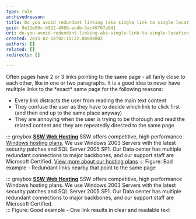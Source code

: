 ```yaml
---
type: rule
archivedreason: 
title: Do you avoid redundant linking (aka single link to single location)?
guid: 8e22e80c-b922-4986-ac4b-3ac49707a941
uri: do-you-avoid-redundant-linking-aka-single-link-to-single-location
created: 2015-02-16T02:15:22.0000000Z
authors: []
related: []
redirects: []

---
```


Often pages have 2 or 3 links pointing to the same page -       all fairly close to each other, like in one or two       paragraphs. It is a good idea to never have multiple links       to the \*exact\* same page for the following reasons:

* Every link distracts the user from reading the main text 
     content
* They confuse the user as they have to decide which link 
     to click first (and then end up to the same place anyway)
* They are annoying when the user is trying to be thorough 
     and read the related content and they are repeatedly 
     directed to the same page


<!--endintro-->


::: greybox
 **[SSW Web Hosting](http&#58;//www.ssw.com.au/ssw/Hosting/Default.aspx)** 
 SSW offers competitive, high performance        [Windows hosting plans](http&#58;//www.ssw.com.au/ssw/Hosting/Default.aspx). We use Windows 2003 Servers with the latest security patches and SQL Server 2005 SP1. Our Data center has multiple redundant connections to major backbones, and our support staff are Microsoft Certified.        [View more about our hosting plans](http&#58;//www.ssw.com.au/ssw/Hosting/Default.aspx)
:::
Figure: Bad example - Redundant links nearby that point to the same page

::: greybox
 **[SSW Web Hosting](http&#58;//www.ssw.com.au/ssw/Hosting/Default.aspx)** 
 SSW offers competitive, high performance Windows hosting plans. We use Windows 2003 Servers with the latest security patches and SQL Server 2005 SP1. Our Data center has multiple redundant connections to major backbones, and our support staff are Microsoft Certified.  
:::
Figure: Good example - One link results in clear and readable text
